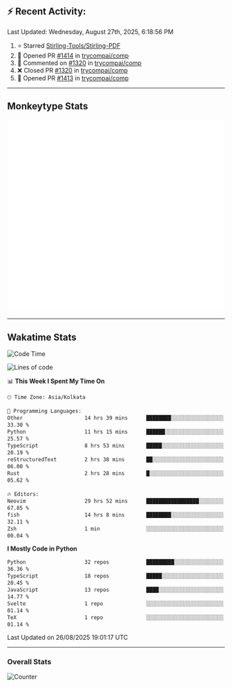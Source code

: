 ## :zap: Recent Activity:
<!--RECENT_ACTIVITY:last_update-->
Last Updated: Wednesday, August 27th, 2025, 6:18:56 PM
<!--RECENT_ACTIVITY:last_update_end-->
<!--RECENT_ACTIVITY:start-->
1. ⭐ Starred [Stirling-Tools/Stirling-PDF](https://github.com/Stirling-Tools/Stirling-PDF)<br>
2. 💪 Opened PR [#1414](https://github.com/trycompai/comp/pull/1414) in [trycompai/comp](https://github.com/trycompai/comp)<br>
3. 💬 Commented on [#1320](https://github.com/trycompai/comp/pull/1320#issuecomment-3225331737) in [trycompai/comp](https://github.com/trycompai/comp)<br>
4. ❌ Closed PR [#1320](https://github.com/trycompai/comp/pull/1320) in [trycompai/comp](https://github.com/trycompai/comp)<br>
5. 💪 Opened PR [#1413](https://github.com/trycompai/comp/pull/1413) in [trycompai/comp](https://github.com/trycompai/comp)<br>
<!--RECENT_ACTIVITY:end-->

---

## Monkeytype Stats
<a href="https://monkeytype.com/profile/dhanus">
  <img src="https://raw.githubusercontent.com/Dhanus3133/Dhanus3133/monkeytype/monkeytype-lb.svg" alt="Monkeytype Profile" />
</a>

---

## Wakatime Stats
<!--START_SECTION:waka-->
![Code Time](http://img.shields.io/badge/Code%20Time-3%2C033%20hrs%2031%20mins-blue)

![Lines of code](https://img.shields.io/badge/From%20Hello%20World%20I%27ve%20Written-4.9%20million%20lines%20of%20code-blue)

📊 **This Week I Spent My Time On** 

```text
🕑︎ Time Zone: Asia/Kolkata

💬 Programming Languages: 
Other                    14 hrs 39 mins      ████████░░░░░░░░░░░░░░░░░   33.30 % 
Python                   11 hrs 15 mins      ██████░░░░░░░░░░░░░░░░░░░   25.57 % 
TypeScript               8 hrs 53 mins       █████░░░░░░░░░░░░░░░░░░░░   20.19 % 
reStructuredText         2 hrs 38 mins       ██░░░░░░░░░░░░░░░░░░░░░░░   06.00 % 
Rust                     2 hrs 28 mins       █░░░░░░░░░░░░░░░░░░░░░░░░   05.62 % 

🔥 Editors: 
Neovim                   29 hrs 52 mins      █████████████████░░░░░░░░   67.85 % 
fish                     14 hrs 8 mins       ████████░░░░░░░░░░░░░░░░░   32.11 % 
Zsh                      1 min               ░░░░░░░░░░░░░░░░░░░░░░░░░   00.04 % 
```

**I Mostly Code in Python** 

```text
Python                   32 repos            █████████░░░░░░░░░░░░░░░░   36.36 % 
TypeScript               18 repos            █████░░░░░░░░░░░░░░░░░░░░   20.45 % 
JavaScript               13 repos            ████░░░░░░░░░░░░░░░░░░░░░   14.77 % 
Svelte                   1 repo              ░░░░░░░░░░░░░░░░░░░░░░░░░   01.14 % 
TeX                      1 repo              ░░░░░░░░░░░░░░░░░░░░░░░░░   01.14 % 
```




 Last Updated on 26/08/2025 19:01:17 UTC
<!--END_SECTION:waka-->
---

### Overall Stats

<img src="https://moe-counter.glitch.me/get/@Dhanus3133?theme=asoul" alt="Counter" />
